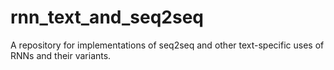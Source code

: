 # rnn_text_and_seq2seq
A repository for implementations of seq2seq and other text-specific uses of RNNs and their variants.
